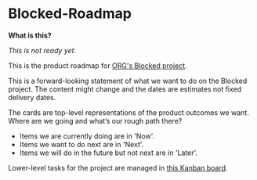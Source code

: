 # Blocked-Roadmap

**What is this?**

_This is not ready yet._

This is the product roadmap for [ORG's Blocked project](https://blocked.org.uk).

This is a forward-looking statement of what we want to do on the Blocked project. The content might change and the dates are estimates not fixed delivery dates.

The cards are top-level representations of the product outcomes we want. Where are we going and what’s our rough path there?

- Items we are currently doing are in 'Now'.
- Items we want to do next are in 'Next'.
- Items we will do in the future but not next are in 'Later'.

Lower-level tasks for the project are managed in [this Kanban board](https://github.com/orgs/openrightsgroup/projects/1).
